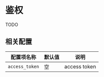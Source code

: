# 鉴权

TODO

## 相关配置

| 配置项名称 | 默认值 | 说明 |
| -------- | ------ | --- |
| `access_token` | 空 | access token |
